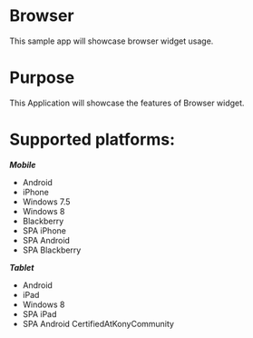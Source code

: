 Browser
========

This sample app will showcase browser widget usage.


# Purpose
This Application will showcase the features of Browser widget.

# Supported platforms:
***Mobile***
 * Android
 * iPhone
 * Windows 7.5
 * Windows 8
 * Blackberry
 * SPA iPhone
 * SPA Android
 * SPA Blackberry
 
 
***Tablet***
 * Android
 * iPad
 * Windows 8
 * SPA iPad
 * SPA Android
CertifiedAtKonyCommunity
